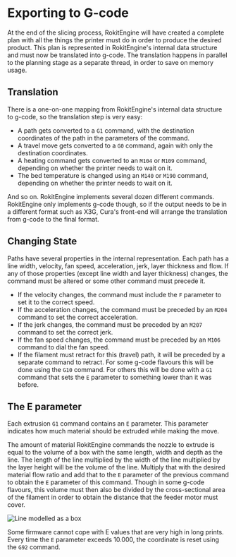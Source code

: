 Exporting to G-code
====
At the end of the slicing process, RokitEngine will have created a complete plan with all the things the printer must do in order to produce the desired product. This plan is represented in RokitEngine's internal data structure and must now be translated into g-code. The translation happens in parallel to the planning stage as a separate thread, in order to save on memory usage.

Translation
----
There is a one-on-one mapping from RokitEngine's internal data structure to g-code, so the translation step is very easy:

* A path gets converted to a `G1` command, with the destination coordinates of the path in the parameters of the command.
* A travel move gets converted to a `G0` command, again with only the destination coordinates.
* A heating command gets converted to an `M104` or `M109` command, depending on whether the printer needs to wait on it.
* The bed temperature is changed using an `M140` or `M190` command, depending on whether the printer needs to wait on it.

And so on. RokitEngine implements several dozen different commands. RokitEngine only implements g-code though, so if the output needs to be in a different format such as X3G, Cura's front-end will arrange the translation from g-code to the final format.

Changing State
----
Paths have several properties in the internal representation. Each path has a line width, velocity, fan speed, acceleration, jerk, layer thickness and flow. If any of those properties (except line width and layer thickness) changes, the command must be altered or some other command must precede it.

* If the velocity changes, the command must include the `F` parameter to set it to the correct speed.
* If the acceleration changes, the command must be preceded by an `M204` command to set the correct acceleration.
* If the jerk changes, the command must be preceded by an `M207` command to set the correct jerk.
* If the fan speed changes, the command must be preceded by an `M106` command to dial the fan speed.
* If the filament must retract for this (travel) path, it will be preceded by a separate command to retract. For some g-code flavours this will be done using the `G10` command. For others this will be done with a `G1` command that sets the `E` parameter to something lower than it was before.

The E parameter
----
Each extrusion `G1` command contains an `E` parameter. This parameter indicates how much material should be extruded while making the move.

The amount of material RokitEngine commands the nozzle to extrude is equal to the volume of a box with the same length, width and depth as the line. The length of the line multiplied by the width of the line multiplied by the layer height will be the volume of the line. Multiply that with the desired material flow ratio and add that to the `E` parameter of the previous command to obtain the `E` parameter of this command. Though in some g-code flavours, this volume must then also be divided by the cross-sectional area of the filament in order to obtain the distance that the feeder motor must cover.

![Line modelled as a box](assets/box_model.svg)

Some firmware cannot cope with E values that are very high in long prints. Every time the `E` parameter exceeds 10.000, the coordinate is reset using the `G92` command.